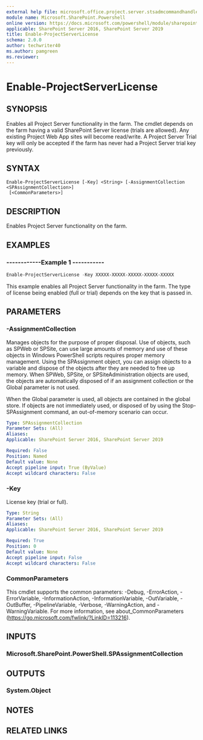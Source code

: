 ```yaml
---
external help file: microsoft.office.project.server.stsadmcommandhandler.dll-help.xml
module name: Microsoft.SharePoint.Powershell
online version: https://docs.microsoft.com/powershell/module/sharepoint-server/enable-projectserverlicense
applicable: SharePoint Server 2016, SharePoint Server 2019
title: Enable-ProjectServerLicense
schema: 2.0.0
author: techwriter40
ms.author: pamgreen
ms.reviewer:
---
```


# Enable-ProjectServerLicense

## SYNOPSIS
Enables all Project Server functionality in the farm. The cmdlet depends on the farm having a valid SharePoint Server license (trials are allowed). Any existing Project Web App sites will become read/write. A Project Server Trial key will only be accepted if the farm has never had a Project Server trial key previously.

## SYNTAX

```
Enable-ProjectServerLicense [-Key] <String> [-AssignmentCollection <SPAssignmentCollection>]
 [<CommonParameters>]
```

## DESCRIPTION
Enables Project Server functionality on the farm.

## EXAMPLES

### ------------Example 1 -----------
```powershell
Enable-ProjectServerLicense -Key XXXXX-XXXXX-XXXXX-XXXXX-XXXXX
```

This example enables all Project Server functionality in the farm. The type of license being enabled (full or trial) depends on the key that is passed in.

## PARAMETERS

### -AssignmentCollection
Manages objects for the purpose of proper disposal. Use of objects, such as SPWeb or SPSite, can use large amounts of memory and use of these objects in Windows PowerShell scripts requires proper memory management. Using the SPAssignment object, you can assign objects to a variable and dispose of the objects after they are needed to free up memory. When SPWeb, SPSite, or SPSiteAdministration objects are used, the objects are automatically disposed of if an assignment collection or the Global parameter is not used.

When the Global parameter is used, all objects are contained in the global store. If objects are not immediately used, or disposed of by using the Stop-SPAssignment command, an out-of-memory scenario can occur.

```yaml
Type: SPAssignmentCollection
Parameter Sets: (All)
Aliases: 
Applicable: SharePoint Server 2016, SharePoint Server 2019

Required: False
Position: Named
Default value: None
Accept pipeline input: True (ByValue)
Accept wildcard characters: False
```

### -Key
License key (trial or full).

```yaml
Type: String
Parameter Sets: (All)
Aliases: 
Applicable: SharePoint Server 2016, SharePoint Server 2019

Required: True
Position: 0
Default value: None
Accept pipeline input: False
Accept wildcard characters: False
```

### CommonParameters
This cmdlet supports the common parameters: -Debug, -ErrorAction, -ErrorVariable, -InformationAction, -InformationVariable, -OutVariable, -OutBuffer, -PipelineVariable, -Verbose, -WarningAction, and -WarningVariable. For more information, see about_CommonParameters (https://go.microsoft.com/fwlink/?LinkID=113216).

## INPUTS

### Microsoft.SharePoint.PowerShell.SPAssignmentCollection

## OUTPUTS

### System.Object

## NOTES

## RELATED LINKS

